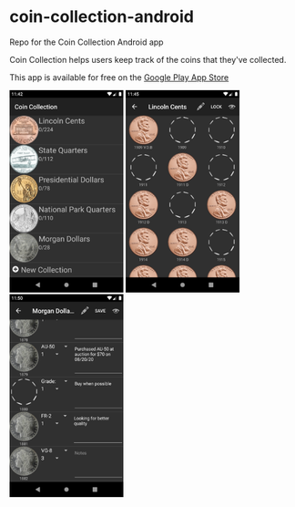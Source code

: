 # coin-collection-android
Repo for the Coin Collection Android app

Coin Collection helps users keep track of the coins that they've collected.

This app is available for free on the [Google Play App Store](https://play.google.com/store/apps/details?id=com.spencerpages)

<img src="./images/screen1.png" alt="Coin Collection Home" width="200"/>
<img src="./images/screen2.png" alt="Coin Collection Page Simple" width="200"/>
<img src="./images/screen4.png" alt="Coin Collection Page Advanced" width="200"/>